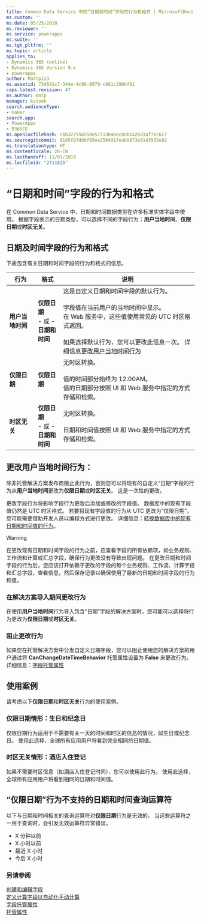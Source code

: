 ```yaml
---
title: Common Data Service 中的“日期和时间”字段的行为和格式 | MicrosoftDocs
ms.custom: ''
ms.date: 05/25/2018
ms.reviewer: ''
ms.service: powerapps
ms.suite: ''
ms.tgt_pltfrm: ''
ms.topic: article
applies_to:
- Dynamics 365 (online)
- Dynamics 365 Version 9.x
- powerapps
author: Mattp123
ms.assetid: 73d691c7-344e-4c96-8979-c661c290bf81
caps.latest.revision: 47
ms.author: matp
manager: kvivek
search.audienceType:
- maker
search.app:
- PowerApps
- D365CE
ms.openlocfilehash: cbb327956558e57713040ec8ab1a26d3af78c6c7
ms.sourcegitcommit: 8185f87dddf05ee256491feab9873e9143535e02
ms.translationtype: HT
ms.contentlocale: zh-CN
ms.lasthandoff: 11/01/2019
ms.locfileid: "2711815"
---
```

# <a name="behavior-and-format-of-the-date-and-time-field"></a>“日期和时间”字段的行为和格式

在 Common Data Service 中，日期和时间数据类型在许多标准实体字段中使用。 根据字段表示的日期类型，可以选择不同的字段行为：**用户当地时间**、**仅限日期**或**时区无关**。  
  
<a name="Behavior"></a>   

## <a name="date-and-time-field-behavior-and-format"></a>日期及时间字段的行为和格式  

下表包含有关日期和时间字段的行为和格式的信息。  
  
|行为|格式|说明|  
|--------------|------------|-------------------------------|  
|**用户当地时间** |**仅限日期**<br />- 或 -<br />**日期和时间**|这是自定义日期和时间字段的默认行为。<br /><br />字段值在当前用户的当地时间中显示。<br />在 Web 服务中，这些值使用常见的 UTC 时区格式返回。<br /><br />如果选择默认行为，您可以更改此信息一次。 详细信息[更改用户当地时间行为](#change-user-local-behavior)|  
|**仅限日期**|**仅限日期**|无时区转换。<br /><br />值的时间部分始终为 12:00AM。<br />值的日期部分按照 UI 和 Web 服务中指定的方式存储和检索。|  
|**时区无关**|**仅限日期**<br />- 或 -<br />**日期和时间**|无时区转换。<br /><br />日期和时间值按照 UI 和 Web 服务中指定的方式存储和检索。|  

## <a name="change-user-local-behavior"></a>更改用户当地时间行为：

除非托管解决方案发布商阻止此行为，否则您可以将现有的自定义“日期”字段的行为从**用户当地时间**更改为**仅限日期**或**时区无关**。 这是一次性的更改。

更改字段行为将影响字段行为更改后添加或修改的字段值。 数据库中的现有字段值仍然是 UTC 时区格式。 若要将现有字段值的行为从 UTC 更改为“仅限日期”，您可能需要借助开发人员以编程方式进行更改。 详细信息：[转换数据库中的现有日期和时间值的行为](/dynamics365/customer-engagement/developer/behavior-format-date-time-attribute#convert-behavior-of-existing-date-and-time-values-in-the-database)。 

> [!WARNING]
> 在更改现有日期和时间字段的行为之前，应查看字段的所有依赖项，如业务规则、工作流和计算或汇总字段，确保行为更改没有导致出现问题。 在更改日期和时间字段的行为后，您应该打开依赖于更改的字段的每个业务规则、工作流、计算字段和汇总字段，查看信息，然后保存记录以确保使用了最新的日期和时间字段的行为和值。 

### <a name="change-behavior-during-a-solution-import"></a>在解决方案导入期间更改行为

在使用**用户当地时间**行为导入包含“日期”字段的解决方案时，您可能可以选择将行为更改为**仅限日期**或**时区无关**。  

### <a name="prevent-changing-behavior"></a>阻止更改行为

如果您在托管解决方案中分发自定义日期字段，您可以阻止使用您的解决方案的用户通过将 **CanChangeDateTimeBehavior** 托管属性设置为 **False** 来更改行为。 详细信息：[字段托管属性](set-managed-properties-metadata.md#field-managed-properties)
  
## <a name="use-cases"></a>使用案例

请考虑以下**仅限日期**和**时区无关**行为的使用案例。

### <a name="date-only-scenario-birthdays-and-anniversaries"></a>仅限日期情形：生日和纪念日

仅限日期行为适用于不需要有关一天的时间和时区的信息的情况，如生日或纪念日。 使用此选择，全球所有应用用户将看到完全相同的日期值。  
  
### <a name="time-zone-independent-scenario-hotel-check-in"></a>时区无关情形：酒店入住登记

如果不需要时区信息（如酒店入住登记时间），您可以使用此行为。 使用此选择，全球所有应用用户将看到相同的日期和时间值。  


## <a name="date-and-time-query-operators-not-supported-for-date-only-behavior"></a>“仅限日期”行为不支持的日期和时间查询运算符  

以下与日期和时间相关的查询运算符对**仅限日期**行为是无效的。 当这些运算符之一用于查询时，会引发无效运算符异常错误。  
  
- X 分钟以前  
- X 小时以前  
- 最近 X 小时  
- 今后 X 小时  

  
### <a name="see-also"></a>另请参阅

[创建和编辑字段](create-edit-fields.md)<br />
[定义计算字段以自动化手动计算](define-calculated-fields.md)<br />
[字段托管属性](set-managed-properties-metadata.md#field-managed-properties)<br />
[托管属性](solutions-overview.md#managed-properties)

